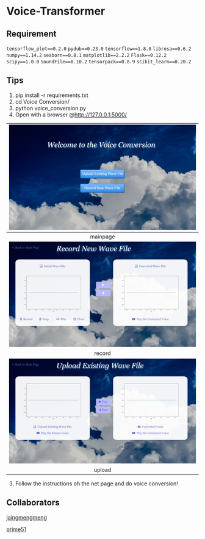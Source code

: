 # Voice-Transformer

## Requirement

`tensorflow_plot==0.2.0`
`pydub==0.23.0`
`tensorflow==1.8.0`
`librosa==0.6.2`
`numpy==1.14.2`
`seaborn==0.8.1`
`matplotlib==2.2.2`
`Flask==0.12.2`
`scipy==1.0.0`
`SoundFile==0.10.2`
`tensorpack==0.8.9`
`scikit_learn==0.20.2`

## Tips

1. pip install -r requirements.txt
2. cd Voice Conversion/
3. python voice_conversion.py
4. Open with a browser @http://127.0.0.1:5000/

|   ![mainpage.png](material/mainpage.png)    |
| :----: |
|  mainpage    |
|  ![record.png](material/record.png)     |
|   record   |
|    ![upload.png](material/upload.png)   |
|  upload   |

3. Follow the instructions oh the net page and do voice conversion!

## Collaborators

[jaingmengmeng](https://github.com/jaingmengmeng)

[prime51](https://github.com/prime51)
